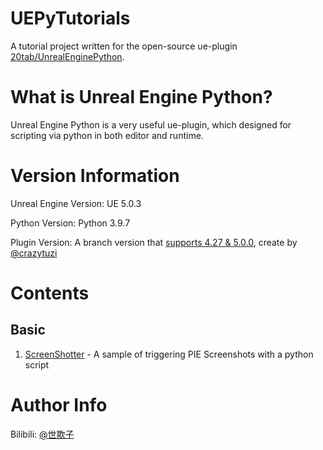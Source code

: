# UEPyTutorials
A tutorial project written for the open-source ue-plugin [20tab/UnrealEnginePython](https://github.com/20tab/UnrealEnginePython).

# What is Unreal Engine Python?

Unreal Engine Python is a very useful ue-plugin, which designed for scripting via python in both editor and runtime.

# Version Information

Unreal Engine Version: UE 5.0.3

Python Version: Python 3.9.7

Plugin Version: A branch version that [supports 4.27 & 5.0.0](https://github.com/crazytuzi/UnrealEnginePython), create by [@crazytuzi](https://github.com/crazytuzi)

# Contents

## Basic

1. [ScreenShotter](https://github.com/kprimo/UEPyTutorials/blob/main/Content/Scripts/Basic/ScreenShotter/pie_screenshotter.py) - A sample of triggering PIE Screenshots with a python script

# Author Info

Bilibili: [@世欺子](https://www.bilibili.com/video/BV1KJ411x7SY)
